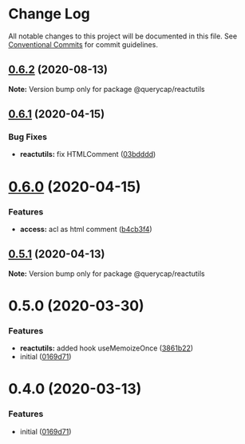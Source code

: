 # Change Log

All notable changes to this project will be documented in this file.
See [Conventional Commits](https://conventionalcommits.org) for commit guidelines.

## [0.6.2](https://github.com/querycap/webappkit/compare/@querycap/reactutils@0.6.1...@querycap/reactutils@0.6.2) (2020-08-13)

**Note:** Version bump only for package @querycap/reactutils





## [0.6.1](https://github.com/querycap/webappkit/compare/@querycap/reactutils@0.6.0...@querycap/reactutils@0.6.1) (2020-04-15)


### Bug Fixes

* **reactutils:** fix HTMLComment ([03bdddd](https://github.com/querycap/webappkit/commit/03bdddd7948c31cf9146c482239cfed2c7e89659))





# [0.6.0](https://github.com/querycap/webappkit/compare/@querycap/reactutils@0.5.1...@querycap/reactutils@0.6.0) (2020-04-15)


### Features

* **access:** acl as html comment ([b4cb3f4](https://github.com/querycap/webappkit/commit/b4cb3f40ba3056b617904eea37491706fd34f2d7))





## [0.5.1](https://github.com/querycap/webappkit/compare/@querycap/reactutils@0.5.0...@querycap/reactutils@0.5.1) (2020-04-13)

**Note:** Version bump only for package @querycap/reactutils





# 0.5.0 (2020-03-30)


### Features

* **reactutils:** added hook useMemoizeOnce ([3861b22](https://github.com/querycap/webappkit/commit/3861b227d1b8de225762b682efc1d19538e53eef))
* initial ([0169d71](https://github.com/querycap/webappkit/commit/0169d7105336e71af8f7b32544ae49e29706b189))





# 0.4.0 (2020-03-13)


### Features

* initial ([0169d71](https://github.com/querycap/webappkit/commit/0169d7105336e71af8f7b32544ae49e29706b189))

